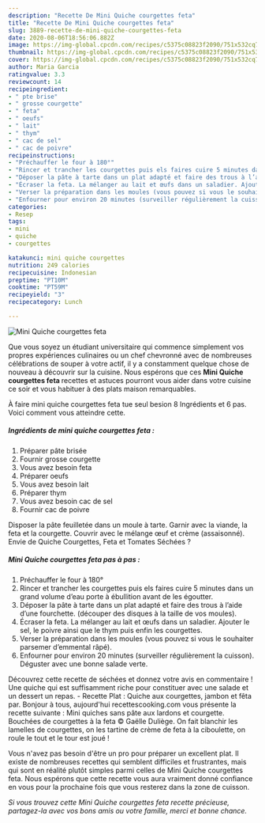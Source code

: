 ```yaml
---
description: "Recette De Mini Quiche courgettes feta"
title: "Recette De Mini Quiche courgettes feta"
slug: 3889-recette-de-mini-quiche-courgettes-feta
date: 2020-08-06T18:56:06.882Z
image: https://img-global.cpcdn.com/recipes/c5375c08823f2090/751x532cq70/mini-quiche-courgettes-feta-photo-principale-de-la-recette.jpg
thumbnail: https://img-global.cpcdn.com/recipes/c5375c08823f2090/751x532cq70/mini-quiche-courgettes-feta-photo-principale-de-la-recette.jpg
cover: https://img-global.cpcdn.com/recipes/c5375c08823f2090/751x532cq70/mini-quiche-courgettes-feta-photo-principale-de-la-recette.jpg
author: Maria Garcia
ratingvalue: 3.3
reviewcount: 14
recipeingredient:
- " pte brise"
- " grosse courgette"
- " feta"
- " oeufs"
- " lait"
- " thym"
- " cac de sel"
- " cac de poivre"
recipeinstructions:
- "Préchauffer le four à 180°"
- "Rincer et trancher les courgettes puis els faires cuire 5 minutes dans un grand volume d’eau porte à ébullition avant de les égoutter."
- "Déposer la pâte à tarte dans un plat adapté et faire des trous à l’aide d’une fourchette. (découper des disques à la taille de vos moules)."
- "Écraser la feta. La mélanger au lait et œufs dans un saladier. Ajouter le sel, le poivre ainsi que le thym puis enfin les courgettes."
- "Verser la préparation dans les moules (vous pouvez si vous le souhaiter parsemer d’emmental râpé)."
- "Enfourner pour environ 20 minutes (surveiller régulièrement la cuisson). Déguster avec une bonne salade verte."
categories:
- Resep
tags:
- mini
- quiche
- courgettes

katakunci: mini quiche courgettes 
nutrition: 249 calories
recipecuisine: Indonesian
preptime: "PT10M"
cooktime: "PT59M"
recipeyield: "3"
recipecategory: Lunch

---
```



![Mini Quiche courgettes feta](https://img-global.cpcdn.com/recipes/c5375c08823f2090/751x532cq70/mini-quiche-courgettes-feta-photo-principale-de-la-recette.jpg)

Que vous soyez un étudiant universitaire qui commence simplement vos propres expériences culinaires ou un chef chevronné avec de nombreuses célébrations de souper à votre actif, il y a constamment quelque chose de nouveau à découvrir sur la cuisine. Nous espérons que ces <strong> Mini Quiche courgettes feta </strong> recettes et astuces pourront vous aider dans votre cuisine ce soir et vous habituer à des plats maison remarquables.

<!--inarticleads1-->

À faire mini quiche courgettes feta tue seul besion 8 Ingrédients et 6 pas. Voici comment vous atteindre cette.

##### Ingrédients de mini quiche courgettes feta :

1. Préparer  pâte brisée
1. Fournir  grosse courgette
1. Vous avez besoin  feta
1. Préparer  oeufs
1. Vous avez besoin  lait
1. Préparer  thym
1. Vous avez besoin  cac de sel
1. Fournir  cac de poivre


Disposer la pâte feuilletée dans un moule à tarte. Garnir avec la viande, la feta et la courgette. Couvrir avec le mélange œuf et crème (assaisonné). Envie de Quiche Courgettes, Feta et Tomates Séchées ? 

<!--inarticleads2-->

##### Mini Quiche courgettes feta pas à pas :

1. Préchauffer le four à 180°
1. Rincer et trancher les courgettes puis els faires cuire 5 minutes dans un grand volume d’eau porte à ébullition avant de les égoutter.
1. Déposer la pâte à tarte dans un plat adapté et faire des trous à l’aide d’une fourchette. (découper des disques à la taille de vos moules).
1. Écraser la feta. La mélanger au lait et œufs dans un saladier. Ajouter le sel, le poivre ainsi que le thym puis enfin les courgettes.
1. Verser la préparation dans les moules (vous pouvez si vous le souhaiter parsemer d’emmental râpé).
1. Enfourner pour environ 20 minutes (surveiller régulièrement la cuisson). Déguster avec une bonne salade verte.


Découvrez cette recette de séchées et donnez votre avis en commentaire ! Une quiche qui est suffisamment riche pour constituer avec une salade et un dessert un repas. - Recette Plat : Quiche aux courgettes, jambon et fêta par. Bonjour à tous, aujourd&#39;hui recettescooking.com vous présente la recette suivante : Mini quiches sans pâte aux lardons et courgette. Bouchées de courgettes à la feta © Gaëlle Duliège. On fait blanchir les lamelles de courgettes, on les tartine de crème de feta à la ciboulette, on roule le tout et le tour est joué ! 

<!--inarticleads1-->

<p>
Vous n'avez pas besoin d'être un pro pour préparer un excellent plat. Il existe de nombreuses recettes qui semblent difficiles et frustrantes, mais qui sont en réalité plutôt simples parmi celles de Mini Quiche courgettes feta. Nous espérons que cette recette vous aura vraiment donné confiance en vous pour la prochaine fois que vous resterez dans la zone de cuisson.
</p>

<p>
<i>Si vous trouvez cette Mini Quiche courgettes feta recette précieuse, partagez-la avec vos bons amis ou votre famille, merci et bonne chance.</i>
</p>
